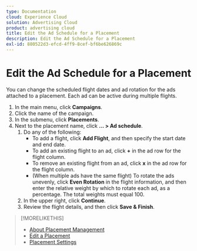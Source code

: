 ```yaml
---
type: Documentation
cloud: Experience Cloud
solution: Advertising Cloud
product: advertising cloud
title: Edit the Ad Schedule for a Placement
description: Edit the Ad Schedule for a Placement
exl-id: 880522d3-efcd-4ff9-8cef-bf6be626869c
---
```

# Edit the Ad Schedule for a Placement

<!-- Some placements don't have this option. Clarify which placement types aren't eligible -- just simple ad serving placements (PG ones seem okay)? And anything else? -->

You can change the scheduled flight dates and ad rotation for the ads attached to a placement. Each ad can be active during multiple flights.

1. In the main menu, click **Campaigns**.
1. Click the name of the campaign.
1. In the submenu, click **Placements**.
1. Next to the placement name, click  **... > Ad schedule**.
    1. Do any of the following:
        * To add a flight, click **Add Flight**, and then specify the start date and end date.
        * To add an existing flight to an ad, click **+** in the ad row for the flight column.
        * To remove an existing flight from an ad, click **x** in the ad row for the flight column.
        * (When multiple ads have the same flight) To rotate the ads unevenly, click **Even Rotation** in the flight information, and then enter the relative weight by which to rotate each ad, as a percentage.
            The total weights must equal 100.
    1. In the upper right, click **Continue**.
    1. Review the flight details, and then click **Save & Finish**.

>[!MORELIKETHIS]
>
>* [About Placement Management](placement-about.md)
>* [Edit a Placement](placement-edit.md)
>* [Placement Settings](placement-settings.md)
